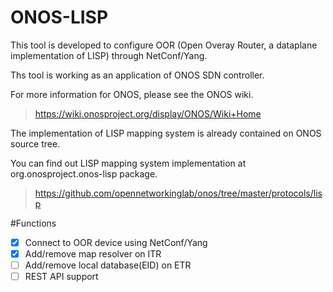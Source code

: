 # ONOS-LISP

This tool is developed to configure OOR (Open Overay Router, a dataplane implementation of LISP) through NetConf/Yang. 

Ths tool is working as an application of ONOS SDN controller. 

For more information for ONOS, please see the ONOS wiki. 

> https://wiki.onosproject.org/display/ONOS/Wiki+Home

The implementation of LISP mapping system is already contained on ONOS source tree. 

You can find out LISP mapping system implementation at org.onosproject.onos-lisp package.

> https://github.com/opennetworkinglab/onos/tree/master/protocols/lisp

#Functions
- [x] Connect to OOR device using NetConf/Yang
- [x] Add/remove map resolver on ITR
- [ ] Add/remove local database(EID) on ETR
- [ ] REST API support
